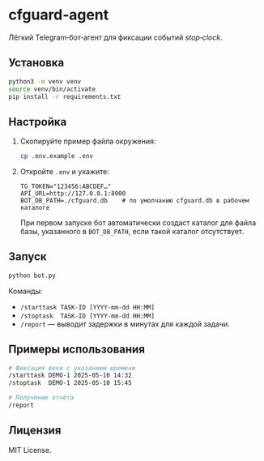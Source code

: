 # cfguard‑agent

Лёгкий Telegram‑бот‑агент для фиксации событий *stop‑clock*.

## Установка

```bash
python3 -m venv venv
source venv/bin/activate
pip install -r requirements.txt
```

## Настройка

1. Скопируйте пример файла окружения:
   ```bash
   cp .env.example .env
   ```
2. Откройте `.env` и укажите:
   ```env
   TG_TOKEN="123456:ABCDEF…"
   API_URL=http://127.0.0.1:8000
   BOT_DB_PATH=./cfguard.db    # по умолчанию cfguard.db в рабочем каталоге
   ```
   
   При первом запуске бот автоматически создаст каталог для файла базы, указанного в `BOT_DB_PATH`, если такой каталог отсутствует.

## Запуск

```bash
python bot.py
```

Команды:
* `/starttask TASK‑ID [YYYY‑mm‑dd HH:MM]`
* `/stoptask  TASK‑ID [YYYY‑mm‑dd HH:MM]`
* `/report` — выводит задержки в минутах для каждой задачи.

## Примеры использования

```bash
# Фиксация вехи с указанием времени
/starttask DEMO-1 2025-05-10 14:32
/stoptask  DEMO-1 2025-05-10 15:45

# Получение отчёта
/report
```

## Лицензия

MIT License.
